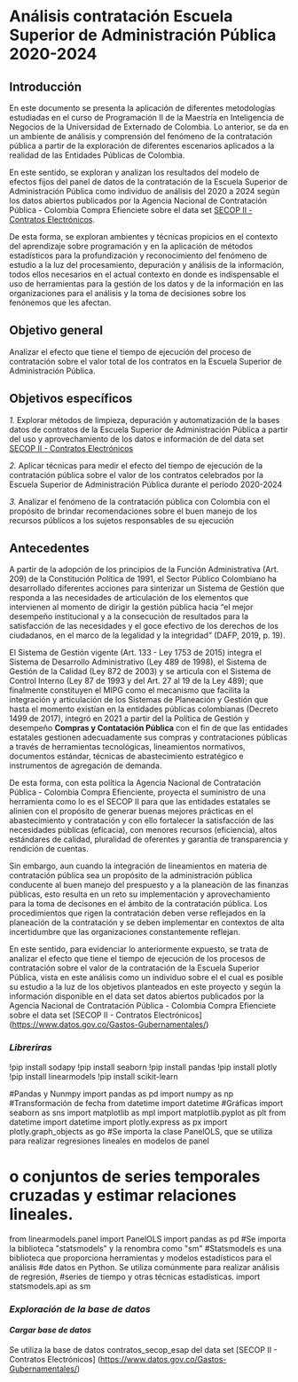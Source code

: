 # **Análisis contratación Escuela Superior de Administración Pública 2020-2024**

## Introducción

En este documento se presenta la aplicación de diferentes metodologías estudiadas en el curso de Programación II de la Maestría en Inteligencia de Negocios de la Universidad de Externado de Colombia. Lo anterior, se da en un ambiente de análisis y comprensión del fenómeno de la contratación pública a partir de la exploración de  diferentes escenarios aplicados a la realidad de las Entidades Públicas de Colombia. 

En este sentido, se exploran y analizan los resultados del modelo de efectos fijos del panel de datos de la contratación de la Escuela Superior de Administración Pública como individuo de análisis del 2020 a 2024 según los datos abiertos publicados por la Agencia Nacional de Contratación Pública - Colombia Compra Efienciete sobre el data set [SECOP II - Contratos Electrónicos](https://www.datos.gov.co/Gastos-Gubernamentales/SECOP-II-Contratos-Electr-nicos/jbjy-vk9h/about_data).

 De esta forma, se exploran ambientes y técnicas propicios en el contexto del aprendizaje sobre programación y en la aplicación de métodos estadísticos para la profundización y reconocimiento del fenómeno de estudio a la luz del procesamiento, depuración y análisis de la información, todos ellos necesarios en el actual contexto en donde es indispensable el uso de herramientas para la gestión de los datos y de la información en las organizaciones para el análisis y la toma de decisiones sobre los fenónemos que les afectan.

 ## Objetivo general

 Analizar el efecto que tiene el tiempo de ejecución del proceso de contratación sobre el valor total de los contratos en la Escuela Superior de Administración Pública.

 ## Objetivos específicos

 *$1.$* Explorar métodos de limpieza, depuración y automatización de la bases datos de contratos de la Escuela Superior de Administración Pública a partir del uso y aprovechamiento de los datos e información de del data set [SECOP II - Contratos Electrónicos](https://www.datos.gov.co/Gastos-Gubernamentales/SECOP-II-Contratos-Electr-nicos/jbjy-vk9h/about_data)

*$2.$* Aplicar técnicas para medir el efecto del tiempo de ejecución de la contratación pública sobre el valor de los contratos celebrados por la Escuela Superior de Administración Pública durante el período 2020-2024

*$3.$* Analizar el fenómeno de la contratación pública con Colombia con el propósito de brindar recomendaciones sobre el buen manejo de los recursos públicos a los sujetos responsables de su ejecución

## Antecedentes

A partir de la adopción de los principios de la Función Administrativa (Art. 209) de la Constitución Política de 1991, el Sector Público Colombiano ha desarrollado diferentes acciones para sinterizar un Sistema de Gestión que responda a las necesidades de articulación de los elementos que intervienen al momento de dirigir la gestión pública  hacia “el mejor desempeño institucional y a la consecución de resultados para la satisfacción de las necesidades y el goce efectivo de los derechos de los ciudadanos, en el marco de la legalidad y la integridad” (DAFP, 2019, p. 19).
<!--  -->
El Sistema de Gestión vigente (Art. 133 - Ley 1753 de 2015) integra el Sistema de Desarrollo Administrativo (Ley 489 de 1998), el Sistema de Gestión de la Calidad (Ley 872 de 2003) y se articula con el Sistema de Control Interno (Ley 87 de 1993 y del Art. 27 al 19 de la Ley 489); que finalmente constituyen el MIPG como el mecanismo que facilita la integración y articulación de los Sistemas de Planeación y Gestión que hasta el momento existían en la entidades públicas colombianas (Decreto 1499 de 2017), integró en 2021 a partir del la Política de Gestión y desempeño **Compras y Contatación Pública** con el fin de que las entidades estatales gestionen adecuadamente sus compras y contrataciones públicas a través de herramientas tecnológicas, lineamientos normativos, documentos estándar, técnicas de abastecimiento estratégico e instrumentos de agregación de demanda. 

De esta forma, con esta política la Agencia Nacional de Contratación Pública - Colombia Compra Efienciente, proyecta el suministro de una herramienta como lo es el SECOP II para que las entidades estatales  se alinien con el propósito de generar buenas mejores prácticas en el abastecimiento y contratación y con ello fortalecer la satisfacción de las necesidades públicas (eficacia), con menores recursos (eficiencia), altos estándares de calidad, pluralidad de oferentes y garantía de transparencia y rendición de cuentas.

Sin embargo, aun cuando la integración de lineamientos en materia de contratación pública sea un propósito de la administración pública conducente al buen manejo del prespuesto y a la planeación de las finanzas públicas, esto resulta en un reto su implementación y aprovechamiento para la toma de decisones en el ámbito de la contratación pública. Los procedimientos que rigen la contratación deben verse reflejados en la planeación de la contratación y se deben implementar en contextos de alta incertidumbre que las organizaciones constantemente reflejan.

En este sentido, para evidenciar lo anteriormente expuesto, se trata de analizar el efecto que tiene el tiempo de ejecución de los procesos de contratación sobre el valor de la contratación de la Escuela Superior Pública, vista en este análisis como un individuo sobre el el cual es posible su estudio a la luz de los objetivos planteados en este proyecto y según la información disponible en el data set datos abiertos publicados por la Agencia Nacional de Contratación Pública - Colombia Compra Efienciete sobre el data set [SECOP II - Contratos Electrónicos] (https://www.datos.gov.co/Gastos-Gubernamentales/)


### _Libreriras_

!pip install sodapy
!pip install seaborn
!pip install pandas
!pip install plotly
!pip install linearmodels
!pip install scikit-learn

#Pandas y Nunmpy
import pandas as pd
import numpy as np
#Transformación de fecha
from datetime import datetime
#Gráficas
import seaborn as sns
import matplotlib as mpl
import matplotlib.pyplot as plt
from datetime import datetime
import plotly.express as px
import plotly.graph_objects as go
#Se importa la clase PanelOLS, que se utiliza para realizar regresiones lineales en modelos de panel
# o conjuntos de series temporales cruzadas y estimar relaciones lineales.
from linearmodels.panel import PanelOLS
import pandas as pd
#Se importa la biblioteca "statsmodels" y la renombra como "sm" 
#Statsmodels es una biblioteca que proporciona herramientas y modelos estadísticos para el análisis 
#de datos en Python. Se utiliza comúnmente para realizar análisis de regresión, 
#series de tiempo y otras técnicas estadísticas.
import statsmodels.api as sm

### _Exploración de la base de datos_

#### _Cargar base de datos_

Se utiliza la base de datos contratos_secop_esap del data set [SECOP II - Contratos Electrónicos] (https://www.datos.gov.co/Gastos-Gubernamentales/)
